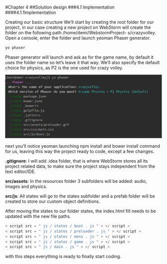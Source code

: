 #Chapter 4
##Solution design
###4.1 Implementation
####4.1.1Implementation

Creating our basic structure
We’ll start by creating the root folder for our project, in our case creating a new project
on WebStorm will create the folder on the following path /home/demi/WebstormProject-
s/crazyvolley. Open a console, enter the folder and launch yeoman Phaser generator.

```bash
yo phaser
```

Phaser generator will launch and ask as for the game name, by default it uses the folder
name so let’s leave it that way. We’ll also specify the default choice for physics, as P2 is
the one used for crazy volley.

![alt text](https://raw.githubusercontent.com/demipel8/crazy-volley/develop/report/assets/phaser_projectCreation.png "")

next you’ll notice yeoman launching npm install and bower install command for us, leaving
this way the project ready to code, except a few changes.


**.gitignore**: I will add .idea folder, that is where WebStorm stores all its project related
data, to make sure the project stays independent from the text editor/IDE.

**src/assets**: In the resources folder 3 subfolders will be added: audio, images and physics.

**src/js**: All states will go to the states subfolder and a prefab folder will be created to
store our custom object definitions.

After moving the states to our folder states, the index.html fill needs to be updated with
the new file paths.

```javascript
< script src = " js / states / boot . js " > </ script >
< script src = " js / states / preloader . js " > </ script >
< script src = " js / states / menu . js " > </ script >
< script src = " js / states / game . js " > </ script >
< script src = " js / main . js " > </ script >
```

with this steps everything is ready to finally start coding.

